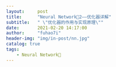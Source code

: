 ```yaml
---
layout:     post
title:      "Neural Network🦖2——优化器详解"
subtitle:   " \"优化器的作用与实现原理\""
date:       2021-02-20 14:17:00
author:     "fuhao7i"
header-img: "img/in-post/nn.jpg"
catalog: true
tags:
    - Neural Network🦖
---
```


